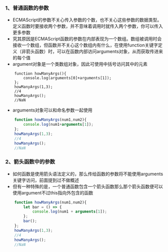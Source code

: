 ### 1、普通函数的参数
+ ECMAScript的参数不关心传入参数的个数，也不关心这些参数的数据类型。定义函数时要接收两个参数，并不意味着调用时就传入两个参数，你可以传入更多参数
+ 究其原因是ECMAScript函数的参数在内部表现为一个数组。数组被调用时会接收一个数组，但函数并不关心这个数组内有什么，在使用function关键字定义（非箭头函数）时，可以在函数内部访问arguments对象，从而获取传进来的每个值
+ argument对象是一个类数组对象，因此可使用中括号访问其中的元素
```JS
	function howManyArgs(){
		console.log(arguments[0]+arguments[1]);
	};
	howManyArgs(1,3);
	//4
	howManyArgs();
	//NaN
```
+ arguments对象可以和命名参数一起使用
```js
	function howManyArgs(num1,num2){
		console.log(num1+arguments[1]);
	};
	howManyArgs(1,3);
	//4
	howManyArgs();
	//NaN
```
### 2、箭头函数中的参数
+ 如何函数是使用箭头语法定义的，那么传给函数的参数将不能使用arguments关键字访问，前面提到过不做概述
+ 但有一种特殊的是，一个普通函数包含一个箭头函数那么那个箭头函数便可以使用argument不过this指向外包含的函数
```js
	function howManyArgs(num1,num2){
		let bar = () => {
			console.log(num1 + arguments[1]);
		};
		bar();
	};
	howManyArgs(1,3);
	//4
	howManyArgs();
	//NaN
```